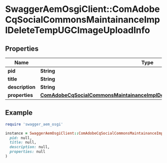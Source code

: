# SwaggerAemOsgiClient::ComAdobeCqSocialCommonsMaintainanceImplDeleteTempUGCImageUploadInfo

## Properties

| Name | Type | Description | Notes |
| ---- | ---- | ----------- | ----- |
| **pid** | **String** |  | [optional] |
| **title** | **String** |  | [optional] |
| **description** | **String** |  | [optional] |
| **properties** | [**ComAdobeCqSocialCommonsMaintainanceImplDeleteTempUGCImageUploadProperties**](ComAdobeCqSocialCommonsMaintainanceImplDeleteTempUGCImageUploadProperties.md) |  | [optional] |

## Example

```ruby
require 'swagger_aem_osgi'

instance = SwaggerAemOsgiClient::ComAdobeCqSocialCommonsMaintainanceImplDeleteTempUGCImageUploadInfo.new(
  pid: null,
  title: null,
  description: null,
  properties: null
)
```

